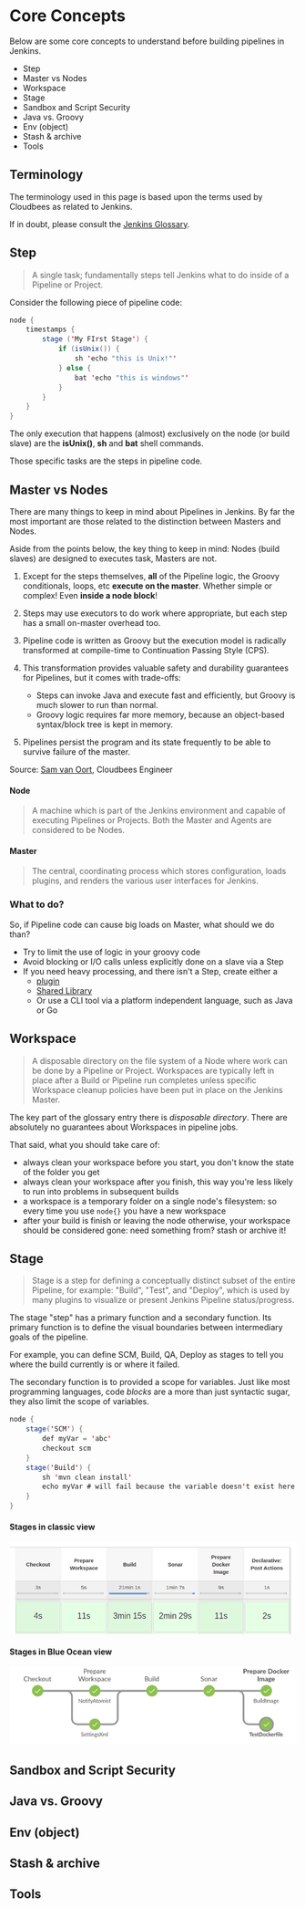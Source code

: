 # Core Concepts

Below are some core concepts to understand before building pipelines in Jenkins.

* Step
* Master vs Nodes
* Workspace
* Stage
* Sandbox and Script Security
* Java vs. Groovy
* Env (object)
* Stash & archive
* Tools

## Terminology

The terminology used in this page is based upon the terms used by Cloudbees as related to Jenkins.

If in doubt, please consult the [Jenkins Glossary](https://jenkins.io/doc/book/glossary/). 

## Step

> A single task; fundamentally steps tell Jenkins what to do inside of a Pipeline or Project.

Consider the following piece of pipeline code:

```java hl_lines="4 5 7"
node {
    timestamps {
        stage ('My FIrst Stage') {
            if (isUnix()) {
                sh 'echo "this is Unix!"'
            } else {
                bat 'echo "this is windows"'
            }
        }
    }
}
```

The only execution that happens (almost) exclusively on the node (or build slave) are the **isUnix()**, **sh** and **bat** shell commands.

Those specific tasks are the steps in pipeline code.

## Master vs Nodes

There are many things to keep in mind about Pipelines in Jenkins. 
By far the most important are those related to the distinction between Masters and Nodes.

Aside from the points below, the key thing to keep in mind: Nodes (build slaves) are designed to executes task, Masters are not.

1. Except for the steps themselves, **all** of the Pipeline logic, the Groovy conditionals, loops, etc **execute on the master**. Whether simple or complex! Even **inside a node block**!

1. Steps may use executors to do work where appropriate, but each step has a small on-master overhead too.

1. Pipeline code is written as Groovy but the execution model is radically transformed at compile-time to Continuation Passing Style (CPS).

1. This transformation provides valuable safety and durability guarantees for Pipelines, but it comes with trade-offs:
    * Steps can invoke Java and execute fast and efficiently, but Groovy is much slower to run than normal.
    * Groovy logic requires far more memory, because an object-based syntax/block tree is kept in memory.

1. Pipelines persist the program and its state frequently to be able to survive failure of the master.

Source: [Sam van Oort](https://jenkins.io/blog/2017/02/01/pipeline-scalability-best-practice/), Cloudbees Engineer

#### Node

> A machine which is part of the Jenkins environment and capable of executing Pipelines or Projects. Both the Master and Agents are considered to be Nodes.

#### Master

> The central, coordinating process which stores configuration, loads plugins, and renders the various user interfaces for Jenkins.

### What to do?

So, if Pipeline code can cause big loads on Master, what should we do than?

* Try to limit the use of logic in your groovy code
* Avoid blocking or I/O calls unless explicitly done on a slave via a Step
* If you need heavy processing, and there isn't a Step, create either a 
    * [plugin](https://github.com/joostvdg/hello-world-jenkins-pipeline-plugin) 
    * [Shared Library](../global-shared-library/)
    * Or use a CLI tool via a platform independent language, such as Java or Go

## Workspace

> A disposable directory on the file system of a Node where work can be done by a Pipeline or Project. Workspaces are typically left in place after a Build or Pipeline run completes unless specific Workspace cleanup policies have been put in place on the Jenkins Master.

The key part of the glossary entry there is *disposable directory*. There are absolutely no guarantees about Workspaces in pipeline jobs.

That said, what you should take care of:

* always clean your workspace before you start, you don't know the state of the folder you get
* always clean your workspace after you finish, this way you're less likely to run into problems in subsequent builds
* a workspace is a temporary folder on a single node's filesystem: so every time you use ```node{}``` you have a new workspace
* after your build is finish or leaving the node otherwise, your workspace should be considered gone: need something from? stash or archive it!

## Stage

> Stage is a step for defining a conceptually distinct subset of the entire Pipeline, for example: "Build", "Test", and "Deploy", which is used by many plugins to visualize or present Jenkins Pipeline status/progress.

The stage "step" has a primary function and a secondary function.
Its primary function is to define the visual boundaries between intermediary goals of the pipeline.
 
For example, you can define SCM, Build, QA, Deploy as stages to tell you where the build currently is or where it failed.
 
The secondary function is to provided a scope for variables.
Just like most programming languages, code *blocks* are a more than just syntactic sugar, they also limit the scope of variables.

```java hl_lines="8"
node {
    stage('SCM') {
        def myVar = 'abc'
        checkout scm
    }
    stage('Build') {
        sh 'mvn clean install'
        echo myVar # will fail because the variable doesn't exist here
    }
}
```

#### Stages in classic view
![ClassicViewStages](../images/stages-classic.png)

#### Stages in Blue Ocean view
![ClassicViewStages](../images/stages-blue-ocean.png)

## Sandbox and Script Security

## Java vs. Groovy

## Env (object)

## Stash & archive

## Tools
